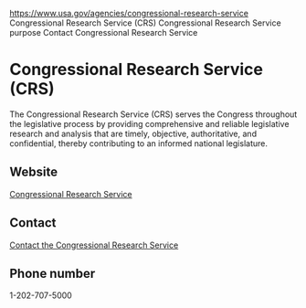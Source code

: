 

https://www.usa.gov/agencies/congressional-research-service
Congressional Research Service (CRS)
Congressional Research Service purpose
Contact Congressional Research Service

Congressional Research Service
(CRS)
====================================

The Congressional Research Service (CRS) serves the Congress throughout the legislative process by providing comprehensive and reliable legislative research and analysis that are timely, objective, authoritative, and confidential, thereby contributing to an informed national legislature.

Website
-------

[Congressional Research Service](https://www.loc.gov/crsinfo/about/)

Contact
-------

[Contact the Congressional Research Service](https://www.loc.gov/crsinfo/contact/)

Phone number
------------

1-202-707-5000
